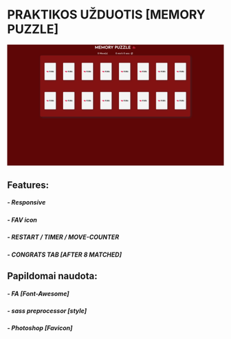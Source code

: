 # PRAKTIKOS UŽDUOTIS [MEMORY PUZZLE]

![alt text](https://github.com/AleksasRusnak/Visma-praktika/blob/master/VISMA%20PREV.png)

## Features:
##### - Responsive
##### - FAV icon
##### - RESTART / TIMER / MOVE-COUNTER
##### - CONGRATS TAB [AFTER 8 MATCHED]

## Papildomai naudota:
##### - FA [Font-Awesome]
##### - sass preprocessor [style]
##### - Photoshop [Favicon]
